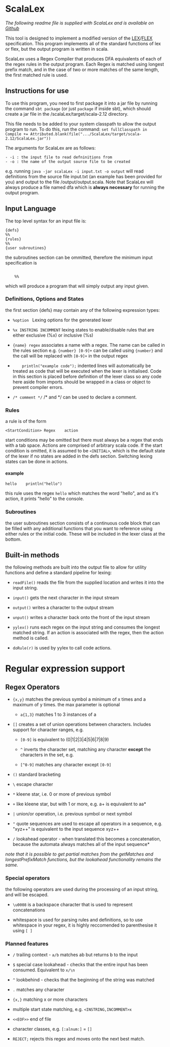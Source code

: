 # ScalaLex
*The following readme file is supplied with ScalaLex and is available on [Github](https://github.com/stephen-bracken/ScalaLex)*

This tool is designed to implement a modified version of the [LEX](http://dinosaur.compilertools.net/lex/)/[FLEX](http://dinosaur.compilertools.net/flex/manpage.html) specification. This program implements all of the standard functions of lex or flex, but the output program is written in scala.

ScalaLex uses a Regex Compiler that produces DFA equivalents of each of the regex rules in the output program. Each Regex is matched using longest prefix match, and in the case of two or more matches of the same length, the first matched rule is used.

## Instructions for use
To use this program, you need to first package it into a jar file by running the command ``sbt package`` (or just ``package`` if inside sbt), which should create a jar file in the /scalaLex/target/scala-2.12 directory. 

This file needs to be added to your system classpath to allow the output program to run. To do this, run the command:
``set fullClasspath in Compile += Attributed.blank(file(".../ScalaLex/target/scala-2.12/ScalaLex.jar"))``

The arguments for ScalaLex are as follows:

    - -i : the input file to read defninitions from
    - -o : the name of the output source file to be created

e.g.
running ``java -jar scalaLex -i input.txt -o output`` will read definitions from the source file input.txt (an example has been provided for you) 
and output to the file /output/output.scala. Note that ScalaLex will always produce a file named dfa which is **always necessary** for running the output program.

## Input Language

The top level syntax for an input file is:


    {defs}
    %%
    {rules}
    %%
    {user subroutines}


the subroutines section can be ommitted, therefore the minimum input specification is

```
    
    %%
```

which will produce a program that will simply output any input given.


### Definitions, Options and States
the first section {defs} may contain any of the following expression types:


- ``%option `` Lexing options for the generated lexer

- ``%x INSTRING INCOMMENT`` lexing states to enable/disable rules that are either exclusive (%x) or inclusive (%s)

- ``{name} regex`` associates a name with a regex. The name can be called in the rules section e.g. ``{number} [0-9]+`` can be called using ``{number}`` and the call will be replaced with ``[0-9]+`` in the output regex

- ``    println("example code");`` indented lines will automatically be treated as code that will be executed when the lexer is initialised. Code in this section is placed before definition of the lexer class so any code here aside from imports should be wrapped in a class or object to prevent compiler errors.

- ``/* comment */`` /* and */ can be used to declare a comment.

### Rules
a rule is of the form 
```
<StartCondition> Regex    action
```

start conditions may be omitted but there must always be a regex that ends with a tab space. Actions are comprised of arbitrary scala code. If the start condition is omitted, it is assumed to be ``<INITIAL>``, which is the default state of the lexer if no states are added in the defs section. Switching lexing states can be done in actions.

#### example
```
hello    println("hello")
```

this rule uses the regex ``hello`` which matches the word "hello", and as it's action, it prints "hello" to the console.

### Subroutines
the user subroutines section consists of a continuous code block that can be filled with any additional functions that you want to reference using either rules or the initial code. These will be included in the lexer class at the bottom.

## Built-in methods
the following methods are built into the output file to allow for utility functions and define a standard pipeline for lexing:

- ``readFile()`` reads the file from the supplied location and writes it into the input string.

- ``input()`` gets the next character in the input stream

- ``output()`` writes a character to the output stream

- ``unput()`` writes a character back onto the front of the input stream

- ``yylex()`` runs each regex on the input string and consumes the longest matched string. If an action is associated with the regex, then the action method is called.

- ``doRule(r)`` is used by yylex to call code actions.

# Regular expression support

## Regex Operators

- ``{x,y}`` matches the previous symbol a minimum of x times and a maximum of y times. the max parameter is optional

    - ``a{1,3}`` matches 1 to 3 instances of a

- ``[]`` creates a set of union operations between characters. Includes support for character ranges, e.g.
            
    - ``[0-9]`` is equivalent to (0|1|2|3|4|5|6|7|8|9)

    
    - ``^`` inverts the character set, matching any character **except** the characters in the set, e.g.
    - ``[^0-9]`` matches any character except ``[0-9]``
        
- ``()`` standard bracketing
        
- ``\``  escape character
        
- ``*``  kleene star, i.e. 0 or more of previous symbol
        
- ``+``  like kleene star, but with 1 or more, e.g. a+ is equivalent to aa*
        
- ``|``  union/or operation, i.e. previous symbol or next symbol

- ``"``  quote sequences are used to escape all operators in a sequence, e.g. "xyz++" is equivalent to the input sequence xyz++

- ``/`` lookahead operator - when translated this becomes a concatenation, because the automata always matches all of the input sequence*

*note that it is possible to get partial matches from the getMatches and longestPrefixMatch functions, but the lookahead functionality remains the same.*

### Special operators
the following operators are used during the processing of an input string, and will be escaped.

- ``\u0008`` is a backspace character that is used to represent concatenations

- whitespace is used for parsing rules and definitions, so to use whitespace in your regex, it is highly reccomended to parenthesise it using ``[ ]``

### Planned features

- ``/`` trailing context - ``a/b`` matches ab but returns b to the input

- ``$`` special case lookahead - checks that the entire input has been consumed. Equivalent to ``x/\n``

- ``^`` lookbehind - checks that the beginning of the string was matched

- ``.`` matches any character

- ``{x,}`` matching x or more characters

- multiple start state matching, e.g. ``<INSTRING,INCOMMENT>x``

- ``<<EOF>>`` end of file

- character classes, e.g. ``[:alnum:]`` = ``[]``

- ``REJECT;`` rejects this regex and moves onto the next best match.